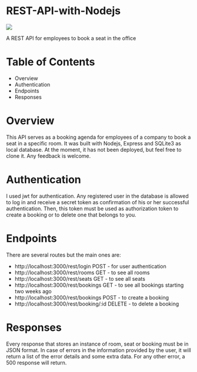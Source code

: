 # REST-API-with-Nodejs

<a href="https://twitter.com/VarelaAmmy" target="_blank">
  <img src="https://img.shields.io/badge/Ammy's%20Twitter-Follow-blue">
</a>

A REST API for employees to book a seat in the office

# Table of Contents
* Overview
* Authentication
* Endpoints
* Responses

# Overview
This API serves as a booking agenda for employees of a company to book a seat in a specific room. It was built with Nodejs, Express and SQLite3 as local database. At the moment, it has not been deployed, but feel free to clone it. 
Any feedback is welcome.

# Authentication
I used jwt for authentication. Any registered user in the database is allowed to log in and receive a secret token as confirmation of his or her successful authentication. Then, this token must be used as authorization token to create a booking or to delete one that belongs to you.

# Endpoints
There are several routes but the main ones are:
* http://localhost:3000/rest/login POST - for user authentication
* http://localhost:3000/rest/rooms GET - to see all rooms
* http://localhost:3000/rest/seats GET - to see all seats
* http://localhost:3000/rest/bookings GET - to see all bookings starting two weeks ago
* http://localhost:3000/rest/bookings POST - to create a booking
* http://localhost:3000/rest/booking/:id DELETE - to delete a booking

# Responses
Every response that stores an instance of room, seat or booking must be in JSON format.
In case of errors in the information provided by the user, it will return a list of the error details and some extra data.
For any other error, a 500 response will return.

